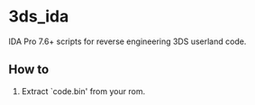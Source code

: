 # 3ds_ida
IDA Pro 7.6+ scripts for reverse engineering 3DS userland code.

## How to

1. Extract `code.bin' from your rom.